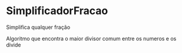 # SimplificadorFracao
Simplifica qualquer fração


Algoritmo que encontra o maior divisor comum entre os numeros e os divide
